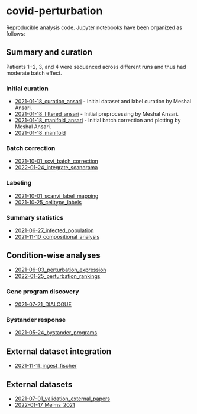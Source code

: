 [base_url]: https://nbviewer.org/github/theislab/covid-perturbation/blob/main/

# covid-perturbation

Reproducible analysis code. Jupyter notebooks have been organized as follows:


## Summary and curation
Patients 1+2, 3, and 4 were sequenced across different runs and thus had moderate batch effect.

### Initial curation
* [2021-01-18_curation_ansari](https://nbviewer.org/github/theislab/covid-perturbation/blob/main/2021-01-18_curation_ansari.ipynb) - Initial dataset and label curation by Meshal Ansari.
* [2021-01-18_filtered_ansari](https://nbviewer.org/github/theislab/covid-perturbation/blob/main/2021-01-18_filtered_ansari.ipynb) - Initial preprocessing by Meshal Ansari.
* [2021-01-18_manifold_ansari](https://nbviewer.org/github/theislab/covid-perturbation/blob/main/2021-01-18_manifold_ansari.ipynb) - Initial batch correction and plotting by Meshal Ansari.
* [2021-01-18_manifold](https://nbviewer.org/github/theislab/covid-perturbation/blob/main/2021-01-18_manifold.ipynb)

### Batch correction
* [2021-10-01_scvi_batch_correction]()
* [2022-01-24_integrate_scanorama]()

### Labeling
* [2021-10-01_scanvi_label_mapping]()
* [2021-10-25_celltype_labels]()

### Summary statistics
* [2021-06-27_infected_population]()
* [2021-11-10_compositional_analysis]()


## Condition-wise analyses

* [2021-06-03_perturbation_expression]()
* [2022-01-25_perturbation_rankings]()

### Gene program discovery
* [2021-07-21_DIALOGUE]()

### Bystander response
* [2021-05-24_bystander_programs]()


## External dataset integration
* [2021-11-11_ingest_fischer]()

## External datasets
* [2021-07-01_validation_external_papers]()
* [2022-01-17_Melms_2021](https://nbviewer.org/github/theislab/covid-perturbation/blob/main/melms2021/2022-01-17_Melms_2021.ipynb)